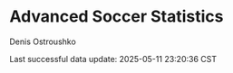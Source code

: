 # Advanced Soccer Statistics
Denis Ostroushko

<!-- gfm -->

Last successful data update: 2025-05-11 23:20:36 CST
